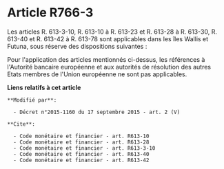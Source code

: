 # Article R766-3

Les articles R. 613-3-10, R. 613-10 à R. 613-23 et R. 613-28 à R. 613-30, R. 613-40 et R. 613-42 à R. 613-78 sont applicables
dans les îles Wallis et Futuna, sous réserve des dispositions suivantes : 

Pour l'application des articles mentionnés ci-dessus, les références à l'Autorité bancaire européenne et aux autorités de
résolution des autres Etats membres de l'Union européenne ne sont pas applicables.

**Liens relatifs à cet article**

	**Modifié par**:

	  - Décret n°2015-1160 du 17 septembre 2015 - art. 2 (V)

	**Cite**:

	  - Code monétaire et financier - art. R613-10
	  - Code monétaire et financier - art. R613-28
	  - Code monétaire et financier - art. R613-3-10
	  - Code monétaire et financier - art. R613-40
	  - Code monétaire et financier - art. R613-42
